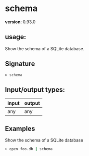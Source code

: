 # schema

**version**: 0.93.0

## **usage**:

Show the schema of a SQLite database.

## Signature

`> schema `

## Input/output types:

| input | output |
| ----- | ------ |
| any   | any    |

## Examples

Show the schema of a SQLite database

```bash
> open foo.db | schema
```

